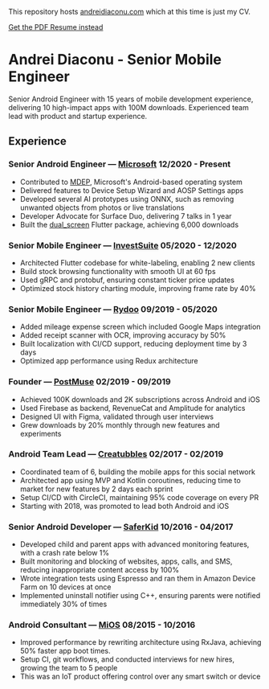 This repository hosts [andreidiaconu.com](https://andreidiaconu.com) which at this time is just my CV.

[Get the PDF Resume instead](Andrei%20Diaconu%20-%20Senior%20Android%20Engineer.pdf)

# Andrei Diaconu - Senior Mobile Engineer

Senior Android Engineer with 15 years of mobile development experience, delivering 10 high-impact apps with 100M downloads. Experienced team lead with product and startup experience.

## Experience

### Senior Android Engineer — [Microsoft](https://www.microsoft.com) 12/2020 - Present

*   Contributed to [MDEP](https://learn.microsoft.com/en-us/mdep/), Microsoft's Android-based operating system
*   Delivered features to Device Setup Wizard and AOSP Settings apps
*   Developed several AI prototypes using ONNX, such as removing unwanted objects from photos or live translations
*   Developer Advocate for Surface Duo, delivering 7 talks in 1 year
*   Built the [dual\_screen](https://pub.dev/packages/dual_screen) Flutter package, achieving 6,000 downloads

### Senior Mobile Engineer — [InvestSuite](https://www.investsuite.com) 05/2020 - 12/2020

*   Architected Flutter codebase for white-labeling, enabling 2 new clients
*   Build stock browsing functionality with smooth UI at 60 fps
*   Used gRPC and protobuf, ensuring constant ticker price updates
*   Optimized stock history charting module, improving frame rate by 40%

### Senior Mobile Engineer — [Rydoo](https://www.rydoo.com) 09/2019 - 05/2020

*   Added mileage expense screen which included Google Maps integration
*   Added receipt scanner with OCR, improving accuracy by 50%
*   Built localization with CI/CD support, reducing deployment time by 3 days
*   Optimized app performance using Redux architecture

### Founder — [PostMuse](https://postmuseapp.com) 02/2019 - 09/2019

*   Achieved 100K downloads and 2K subscriptions across Android and iOS
*   Used Firebase as backend, RevenueCat and Amplitude for analytics
*   Designed UI with Figma, validated through user interviews
*   Grew downloads by 20% monthly through new features and experiments

### Android Team Lead — [Creatubbles](https://www.creatubbles.com) 02/2017 - 02/2019

*   Coordinated team of 6, building the mobile apps for this social network
*   Architected app using MVP and Kotlin coroutines, reducing time to market for new features by 2 days each sprint
*   Setup CI/CD with CircleCI, maintaining 95% code coverage on every PR
*   Starting with 2018, was promoted to lead both Android and iOS

### Senior Android Developer — [SaferKid](https://www.saferkid.com) 10/2016 - 04/2017

*   Developed child and parent apps with advanced monitoring features, with a crash rate below 1%
*   Built monitoring and blocking of websites, apps, calls, and SMS, reducing inappropriate content access by 100%
*   Wrote integration tests using Espresso and ran them in Amazon Device Farm on 10 devices at once
*   Implemented uninstall notifier using C++, ensuring parents were notified immediately 30% of times

### Android Consultant — [MiOS](https://mios.com) 08/2015 - 10/2016

*   Improved performance by rewriting architecture using RxJava, achieving 50% faster app boot times.
*   Setup CI, git workflows, and conducted interviews for new hires, growing the team to 5 people
*   This was an IoT product offering control over any smart switch or device
